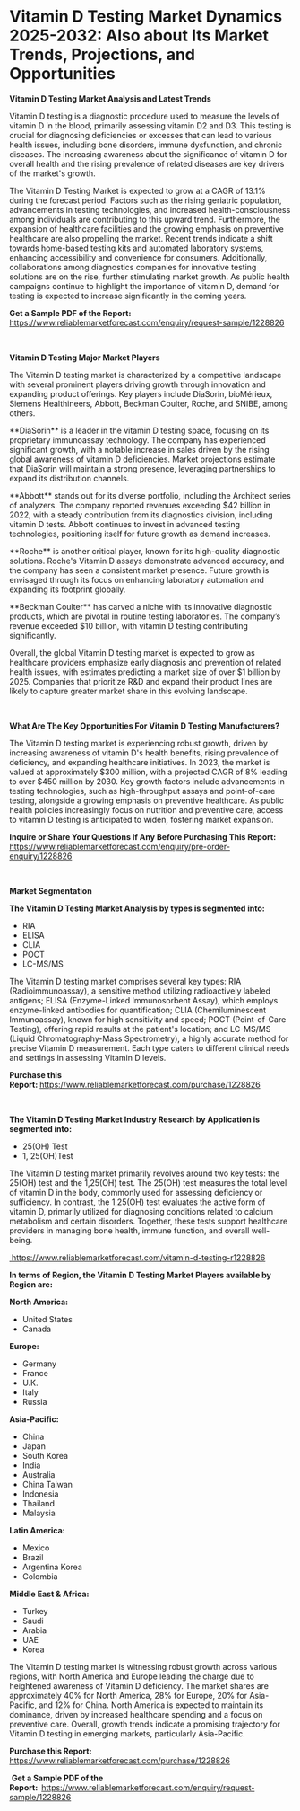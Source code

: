 <p><h1>Vitamin D Testing Market Dynamics 2025-2032: Also about Its Market Trends, Projections, and Opportunities</h1></p><p><strong>Vitamin D Testing Market Analysis and Latest Trends</strong></p>
<p><p>Vitamin D testing is a diagnostic procedure used to measure the levels of vitamin D in the blood, primarily assessing vitamin D2 and D3. This testing is crucial for diagnosing deficiencies or excesses that can lead to various health issues, including bone disorders, immune dysfunction, and chronic diseases. The increasing awareness about the significance of vitamin D for overall health and the rising prevalence of related diseases are key drivers of the market's growth.</p><p>The Vitamin D Testing Market is expected to grow at a CAGR of 13.1% during the forecast period. Factors such as the rising geriatric population, advancements in testing technologies, and increased health-consciousness among individuals are contributing to this upward trend. Furthermore, the expansion of healthcare facilities and the growing emphasis on preventive healthcare are also propelling the market. Recent trends indicate a shift towards home-based testing kits and automated laboratory systems, enhancing accessibility and convenience for consumers. Additionally, collaborations among diagnostics companies for innovative testing solutions are on the rise, further stimulating market growth. As public health campaigns continue to highlight the importance of vitamin D, demand for testing is expected to increase significantly in the coming years.</p></p>
<p><strong>Get a Sample PDF of the Report:&nbsp;</strong> <a href="https://www.reliablemarketforecast.com/enquiry/request-sample/1228826?utm_campaign=3575&utm_medium=2&utm_source=Github&utm_content=ia&utm_term=19042025&utm_id=vitamin-d-testing">https://www.reliablemarketforecast.com/enquiry/request-sample/1228826</a></p>
<p>&nbsp;</p>
<p><strong>Vitamin D Testing Major Market Players</strong></p>
<p><p>The Vitamin D testing market is characterized by a competitive landscape with several prominent players driving growth through innovation and expanding product offerings. Key players include DiaSorin, bioMérieux, Siemens Healthineers, Abbott, Beckman Coulter, Roche, and SNIBE, among others.</p><p>**DiaSorin** is a leader in the vitamin D testing space, focusing on its proprietary immunoassay technology. The company has experienced significant growth, with a notable increase in sales driven by the rising global awareness of vitamin D deficiencies. Market projections estimate that DiaSorin will maintain a strong presence, leveraging partnerships to expand its distribution channels.</p><p>**Abbott** stands out for its diverse portfolio, including the Architect series of analyzers. The company reported revenues exceeding $42 billion in 2022, with a steady contribution from its diagnostics division, including vitamin D tests. Abbott continues to invest in advanced testing technologies, positioning itself for future growth as demand increases.</p><p>**Roche** is another critical player, known for its high-quality diagnostic solutions. Roche's Vitamin D assays demonstrate advanced accuracy, and the company has seen a consistent market presence. Future growth is envisaged through its focus on enhancing laboratory automation and expanding its footprint globally.</p><p>**Beckman Coulter** has carved a niche with its innovative diagnostic products, which are pivotal in routine testing laboratories. The company’s revenue exceeded $10 billion, with vitamin D testing contributing significantly.</p><p>Overall, the global Vitamin D testing market is expected to grow as healthcare providers emphasize early diagnosis and prevention of related health issues, with estimates predicting a market size of over $1 billion by 2025. Companies that prioritize R&D and expand their product lines are likely to capture greater market share in this evolving landscape.</p></p>
<p>&nbsp;</p>
<p><strong>What Are The Key Opportunities For Vitamin D Testing Manufacturers?</strong></p>
<p><p>The Vitamin D testing market is experiencing robust growth, driven by increasing awareness of vitamin D's health benefits, rising prevalence of deficiency, and expanding healthcare initiatives. In 2023, the market is valued at approximately $300 million, with a projected CAGR of 8% leading to over $450 million by 2030. Key growth factors include advancements in testing technologies, such as high-throughput assays and point-of-care testing, alongside a growing emphasis on preventive healthcare. As public health policies increasingly focus on nutrition and preventive care, access to vitamin D testing is anticipated to widen, fostering market expansion.</p></p>
<p><strong>Inquire or Share Your Questions If Any Before Purchasing This Report:</strong> <a href="https://www.reliablemarketforecast.com/enquiry/pre-order-enquiry/1228826?utm_campaign=3575&utm_medium=2&utm_source=Github&utm_content=ia&utm_term=19042025&utm_id=vitamin-d-testing">https://www.reliablemarketforecast.com/enquiry/pre-order-enquiry/1228826</a></p>
<p>&nbsp;</p>
<p><strong>Market Segmentation</strong></p>
<p><strong>The Vitamin D Testing Market Analysis by types is segmented into:</strong></p>
<p><ul><li>RIA</li><li>ELISA</li><li>CLIA</li><li>POCT</li><li>LC-MS/MS</li></ul></p>
<p><p>The Vitamin D testing market comprises several key types: RIA (Radioimmunoassay), a sensitive method utilizing radioactively labeled antigens; ELISA (Enzyme-Linked Immunosorbent Assay), which employs enzyme-linked antibodies for quantification; CLIA (Chemiluminescent Immunoassay), known for high sensitivity and speed; POCT (Point-of-Care Testing), offering rapid results at the patient's location; and LC-MS/MS (Liquid Chromatography-Mass Spectrometry), a highly accurate method for precise Vitamin D measurement. Each type caters to different clinical needs and settings in assessing Vitamin D levels.</p></p>
<p><strong>Purchase this Report:&nbsp;</strong><a href="https://www.reliablemarketforecast.com/purchase/1228826?utm_campaign=3575&utm_medium=2&utm_source=Github&utm_content=ia&utm_term=19042025&utm_id=vitamin-d-testing">https://www.reliablemarketforecast.com/purchase/1228826</a></p>
<p>&nbsp;</p>
<p><strong>The Vitamin D Testing Market Industry Research by Application is segmented into:</strong></p>
<p><ul><li>25(OH) Test</li><li>1, 25(OH)Test</li></ul></p>
<p><p>The Vitamin D testing market primarily revolves around two key tests: the 25(OH) test and the 1,25(OH) test. The 25(OH) test measures the total level of vitamin D in the body, commonly used for assessing deficiency or sufficiency. In contrast, the 1,25(OH) test evaluates the active form of vitamin D, primarily utilized for diagnosing conditions related to calcium metabolism and certain disorders. Together, these tests support healthcare providers in managing bone health, immune function, and overall well-being.</p></p>
<p><a href="https://www.reliablemarketforecast.com/vitamin-d-testing-r1228826?utm_campaign=3575&utm_medium=2&utm_source=Github&utm_content=ia&utm_term=19042025&utm_id=vitamin-d-testing">&nbsp;https://www.reliablemarketforecast.com/vitamin-d-testing-r1228826</a></p>
<p><strong>In terms of Region, the Vitamin D Testing Market Players available by Region are:</strong></p>
<p>
    <p> <strong> North America: </strong>
        <ul>
            <li>United States</li>
            <li>Canada</li>
        </ul>
        </p> 
    <p> <strong> Europe: </strong>
        <ul>
            <li>Germany</li>
            <li>France</li>
            <li>U.K.</li>
            <li>Italy</li>
            <li>Russia</li>
        </ul>
        </p> 
    <p> <strong> Asia-Pacific: </strong>
        <ul>
            <li>China</li>
            <li>Japan</li>
            <li>South Korea</li>
            <li>India</li>
            <li>Australia</li>
            <li>China Taiwan</li>
            <li>Indonesia</li>
            <li>Thailand</li>
            <li>Malaysia</li>
        </ul>
        </p> 
    <p> <strong> Latin America: </strong>
        <ul>
            <li>Mexico</li>
            <li>Brazil</li>
            <li>Argentina Korea</li>
            <li>Colombia</li>
        </ul>
        </p> 
    <p> <strong> Middle East & Africa: </strong>
        <ul>
            <li>Turkey</li>
            <li>Saudi</li>
            <li>Arabia</li>
            <li>UAE</li>
            <li>Korea</li>
        </ul>
    </p>
    </p>
<p><p>The Vitamin D testing market is witnessing robust growth across various regions, with North America and Europe leading the charge due to heightened awareness of Vitamin D deficiency. The market shares are approximately 40% for North America, 28% for Europe, 20% for Asia-Pacific, and 12% for China. North America is expected to maintain its dominance, driven by increased healthcare spending and a focus on preventive care. Overall, growth trends indicate a promising trajectory for Vitamin D testing in emerging markets, particularly Asia-Pacific.</p></p>
<p><strong>Purchase this Report: </strong><a href="https://www.reliablemarketforecast.com/purchase/1228826?utm_campaign=3575&utm_medium=2&utm_source=Github&utm_content=ia&utm_term=19042025&utm_id=vitamin-d-testing">https://www.reliablemarketforecast.com/purchase/1228826</a></p>
<p>&nbsp;<strong>Get a Sample PDF of the Report:&nbsp;&nbsp;</strong><a href="https://www.reliablemarketforecast.com/enquiry/request-sample/1228826?utm_campaign=3575&utm_medium=2&utm_source=Github&utm_content=ia&utm_term=19042025&utm_id=vitamin-d-testing">https://www.reliablemarketforecast.com/enquiry/request-sample/1228826</a></p>
<p><strong></strong></p>
<p><p></p><p></p><p></p></p>